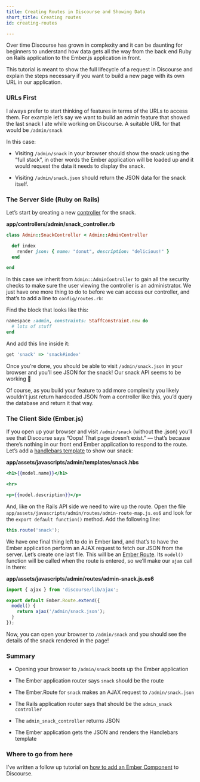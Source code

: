 ```yaml
---
title: Creating Routes in Discourse and Showing Data
short_title: Creating routes
id: creating-routes

---
```

Over time Discourse has grown in complexity and it can be daunting for beginners to understand how data gets all the way from the back end Ruby on Rails application to the Ember.js application in front. 

This tutorial is meant to show the full lifecycle of a request in Discourse and explain the steps necessary if you want to build a new page with its own URL in our application.

### URLs First

I always prefer to start thinking of features in terms of the URLs to access them. For example let’s say we want to build an admin feature that showed the last snack I ate while working on Discourse. A suitable URL for that would be `/admin/snack`

In this case:

- Visiting `/admin/snack` in your browser should show the snack using the “full stack”, in other words the Ember application will be loaded up and it would request the data it needs to display the snack.

- Visiting `/admin/snack.json` should return the JSON data for the snack itself.

### The Server Side (Ruby on Rails)

Let’s start by creating a new [controller](http://guides.rubyonrails.org/action_controller_overview.html) for the snack. 

**app/controllers/admin/snack_controller.rb**
```ruby
class Admin::SnackController < Admin::AdminController

  def index
    render json: { name: "donut", description: "delicious!" }
  end

end
```

In this case we inherit from `Admin::AdminController` to gain all the security checks to make sure the user viewing the controller is an administrator. We just have one more thing to do to before we can access our controller, and that’s to add a line to `config/routes.rb`:

Find the block that looks like this:

```ruby
namespace :admin, constraints: StaffConstraint.new do
  # lots of stuff
end
```

And add this line inside it:

```ruby
get 'snack' => 'snack#index'
```

Once you’re done, you should be able to visit `/admin/snack.json` in your browser and you’ll see JSON for the snack! Our snack API seems to be working :candy: 

Of course, as you build your feature to add more complexity you likely wouldn’t just return hardcoded JSON from a controller like this, you’d query the database and return it that way.


### The Client Side (Ember.js)

If you open up your browser and visit `/admin/snack` (without the .json) you’ll see that Discourse says “Oops! That page doesn’t exist.” — that’s because there’s nothing in our front end Ember application to respond to the route.  Let’s add a [handlebars template](https://guides.emberjs.com/v1.10.0/templates/handlebars-basics/) to show our snack:

**app/assets/javascripts/admin/templates/snack.hbs**
```handlebars
<h1>{{model.name}}</h1>

<hr>

<p>{{model.description}}</p>
```

And, like on the Rails API side we need to wire up the route. Open the file `app/assets/javascripts/admin/routes/admin-route-map.js.es6` and look for the `export default function()` method. Add the following line:

```javascript
this.route('snack');
```

We have one final thing left to do in Ember land, and that’s to have the Ember application perform an AJAX request to fetch our JSON from the server. Let’s create one last file. This will be an [Ember Route](https://guides.emberjs.com/v1.10.0/routing/specifying-a-routes-model/). Its `model()` function will be called when the route is entered, so we’ll make our `ajax` call in there:

**app/assets/javascripts/admin/routes/admin-snack.js.es6**
```javascript
import { ajax } from 'discourse/lib/ajax';

export default Ember.Route.extend({
  model() {
    return ajax('/admin/snack.json');
  }
});
```

Now, you can open your browser to `/admin/snack` and you should see the details of the snack rendered in the page!

### Summary

- Opening your browser to `/admin/snack` boots up the Ember application

- The Ember application router says `snack` should be the route

- The Ember.Route for `snack` makes an AJAX request to `/admin/snack.json`

- The Rails application router says that should be the `admin_snack controller`

- The `admin_snack_controller` returns JSON

- The Ember application gets the JSON and renders the Handlebars template  

### Where to go from here

I've written a follow up tutorial on [how to add an Ember Component](https://meta.discourse.org/t/adding-ember-components-to-discourse/48891) to Discourse.
